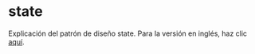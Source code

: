 # state
Explicación del patrón de diseño state.
Para la versión en inglés, haz clic [aquí](README.md).
